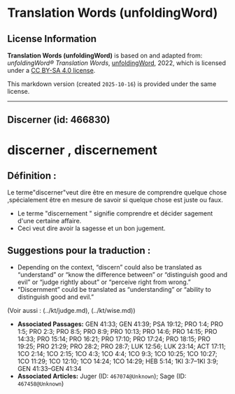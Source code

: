 # Translation Words (unfoldingWord)

## License Information

**Translation Words (unfoldingWord)** is based on and adapted from: _unfoldingWord® Translation Words_, [unfoldingWord](https://unfoldingword.org/utw), 2022, which is licensed under a [CC BY-SA 4.0 license](https://creativecommons.org/licenses/by-sa/4.0/legalcode.en).

This markdown version (created `2025-10-16`) is provided under the same license.



--------------------------------

## Discerner (id: 466830)

discerner , discernement
========================

Définition :
------------

Le terme"discerner"veut dire être en mesure de comprendre quelque chose ,spécialement être en mesure de savoir si quelque chose est juste ou faux.

* Le terme "discernement " signifie comprendre et décider sagement d'une certaine affaire.
* Ceci veut dire avoir la sagesse et un bon jugement.

Suggestions pour la traduction :
--------------------------------

* Depending on the context, “discern” could also be translated as “understand” or “know the difference between” or “distinguish good and evil” or “judge rightly about” or “perceive right from wrong.”
* “Discernment” could be translated as “understanding” or “ability to distinguish good and evil.”

(Voir aussi : (../kt/judge.md), (../kt/wise.md))

* **Associated Passages:** GEN 41:33; GEN 41:39; PSA 19:12; PRO 1:4; PRO 1:5; PRO 2:3; PRO 8:5; PRO 8:9; PRO 10:13; PRO 14:6; PRO 14:15; PRO 14:33; PRO 15:14; PRO 16:21; PRO 17:10; PRO 17:24; PRO 18:15; PRO 19:25; PRO 21:29; PRO 28:2; PRO 28:7; LUK 12:56; LUK 23:14; ACT 17:11; 1CO 2:14; 1CO 2:15; 1CO 4:3; 1CO 4:4; 1CO 9:3; 1CO 10:25; 1CO 10:27; 1CO 11:29; 1CO 12:10; 1CO 14:24; 1CO 14:29; HEB 5:14; 1KI 3:7–1KI 3:9; GEN 41:33–GEN 41:34
* **Associated Articles:** Juger (ID: `467074@Unknown`); Sage (ID: `467458@Unknown`)

